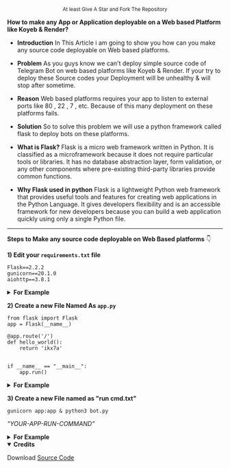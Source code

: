 <div align="center">
 <sup>At least Give A Star and Fork The Repository
 </sup>
</div>

**How to make any App or Application deployable on a Web based Platform like Koyeb & Render?**

- **Introduction** 
In This Article i am going to show you how can you make any source code deployable on Web based platforms.

- **Problem**
As you guys know we can't deploy simple source code of Telegram Bot on web based platforms like Koyeb & Render.
If your try to deploy these Source codes your Deployment will be unhealthy & will stop after sometime.

- **Reason**
Web based platforms requires your app to listen to external ports like 80 , 22 , 7 , etc.
Because of this many deployment on these platforms fails.

- **Solution**
So to solve this problem we will use a python framework called flask to deploy bots on these platforms.

- **What is Flask?**
Flask is a micro web framework written in Python. It is classified as a microframework because it does not require particular tools or libraries. It has no database abstraction layer, form validation, or any other components where pre-existing third-party libraries provide common functions.

- **Why Flask used in python**
Flask is a lightweight Python web framework that provides useful tools and features for creating web applications in the Python Language. It gives developers flexibility and is an accessible framework for new developers because you can build a web application quickly using only a single Python file.

<hr>

**Steps to Make any source code deployable on Web Based platforms** 👇

**1) Edit your `requirements.txt` file**

```
Flask==2.2.2
gunicorn==20.1.0
aiohttp==3.8.1
```

<details><b>
<summary>For Example</b></summary>

[<img src="https://github.com/ikx7a/Deployable/blob/main/Resources/SS1.png?raw=true"/>](https://github.com/ikx7a)

**NOTE** - Add These Dependencies In Your **requirements.txt** File 

</details>

**2) Create a new File Named As `app.py`**

```
from flask import Flask
app = Flask(__name__)

@app.route('/')
def hello_world():
    return 'ikx7a'


if __name__ == "__main__":
    app.run()
```

<details><b>
<summary>For Example</b></summary>

[<img src="https://github.com/ikx7a/Deployable/blob/main/Resources/SS2.png?raw=true"/>](https://github.com/ikx7a)

</details>

**3) Create a new File named as "run cmd.txt"**

```
gunicorn app:app & python3 bot.py
```

*"YOUR-APP-RUN-COMMAND"*

<details><b>
<summary>For Example</b></summary>

[<img src="https://github.com/ikx7a/Deployable/blob/main/Resources/SS3.png?raw=true"/>](https://github.com/ikx7a)

**Here are app is ready to be deployed on any web based platform.**

</details>
<details open><b>
<summary>Credits</b></summary>


Download [Source Code](https://github.com/Hiteshxd/Koyeb)
